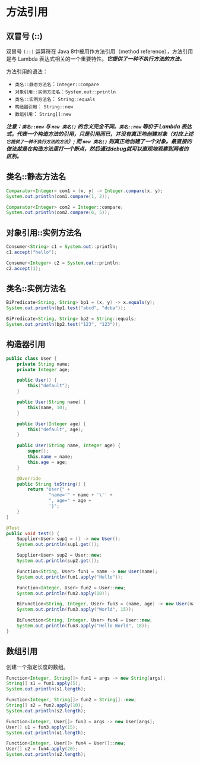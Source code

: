 # 方法引用

## 双冒号 (::)

双冒号 ```(::)``` 运算符在 Java 8中被用作方法引用（method reference），方法引用是与 Lambda 表达式相关的一个重要特性。***它提供了一种不执行方法的方法。***

方法引用的语法：

- ```类名::静态方法名```：```Integer::compare```
- ```对象引用::实例方法名```：```System.out::println```
- ```类名::实例方法名```： ```String::equals```
- ```构造器引用```： ```String::new```
- ```数组引用```： ```String[]:new```

***注意：```类名::new``` 与 ```new 类名()``` 的含义完全不同。```类名::new``` 等价于 Lambda 表达式，代表一个构造方法的引用，只是引用而已，并没有真正地创建对象（对应上述 ```它提供了一种不执行方法的方法```）; 而 ```new 类名()``` 则真正地创建了一个对象。最直接的做法就是在构造方法里打一个断点，然后通过debug就可以直观地观察到两者的区别。***

## 类名::静态方法名

```java
Comparator<Integer> com1 = (x, y) -> Integer.compare(x, y);
System.out.println(com1.compare(1, 2));

Comparator<Integer> com2 = Integer::compare;
System.out.println(com2.compare(6, 5));
```

## 对象引用::实例方法名

```java
Consumer<String> c1 = System.out::println;
c1.accept("hello");

Consumer<Integer> c2 = System.out::println;
c2.accept(1);
```

## 类名::实例方法名

```java
BiPredicate<String, String> bp1 = (x, y) -> x.equals(y);
System.out.println(bp1.test("abcd", "dcba"));

BiPredicate<String, String> bp2 = String::equals;
System.out.println(bp2.test("123", "123"));
```

## 构造器引用

```java
public class User {
    private String name;
    private Integer age;

    public User() {
        this("default");
    }

    public User(String name) {
        this(name, 10);
    }

    public User(Integer age) {
        this("default", age);
    }

    public User(String name, Integer age) {
        super();
        this.name = name;
        this.age = age;
    }

    @Override
    public String toString() {
        return "User{" +
                "name='" + name + '\'' +
                ", age=" + age +
                '}';
    }
}

@Test
public void test() {
    Supplier<User> sup1 = () -> new User();
    System.out.println(sup1.get());

    Supplier<User> sup2 = User::new;
    System.out.println(sup2.get());

    Function<String, User> fun1 = name -> new User(name);
    System.out.println(fun1.apply("Hello"));

    Function<Integer, User> fun2 = User::new;
    System.out.println(fun2.apply(10));

    BiFunction<String, Integer, User> fun3 = (name, age) -> new User(name, age);
    System.out.println(fun3.apply("World", 15));

    BiFunction<String, Integer, User> fun4 = User::new;
    System.out.println(fun3.apply("Hello World", 18));
}
```

## 数组引用

创建一个指定长度的数组。

```java
Function<Integer, String[]> fun1 = args -> new String[args];
String[] s1 = fun1.apply(5);
System.out.println(s1.length);

Function<Integer, String[]> fun2 = String[]::new;
String[] s2 = fun2.apply(10);
System.out.println(s2.length);

Function<Integer, User[]> fun3 = args -> new User[args];
User[] u1 = fun3.apply(15);
System.out.println(u1.length);

Function<Integer, User[]> fun4 = User[]::new;
User[] u2 = fun4.apply(20);
System.out.println(u2.length);
```
